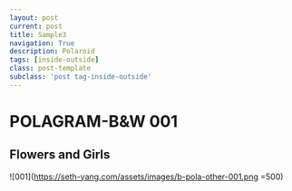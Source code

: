 ```yaml
---
layout: post
current: post
title: Sample3
navigation: True
description: Polaroid
tags: [inside-outside]
class: post-template
subclass: 'post tag-inside-outside'
---
```

# POLAGRAM-B&W 001
## Flowers and Girls
![001](https://seth-yang.com/assets/images/b-pola-other-001.png =500) 
